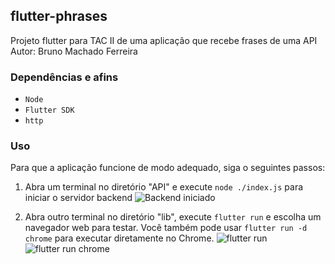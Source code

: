 ## flutter-phrases
Projeto flutter para TAC II de uma aplicação que recebe frases de uma API
Autor: Bruno Machado Ferreira

### Dependências e afins
- `Node`
- `Flutter SDK`
- `http`

### Uso
Para que a aplicação funcione de modo adequado, siga o seguintes passos:

1) Abra um terminal no diretório "API" e execute `node ./index.js` para iniciar o servidor backend
![Backend iniciado](https://imgur.com/a/S3FXYKy.png)

2) Abra outro terminal no diretório "lib", execute `flutter run` e escolha um navegador web para testar. Você também pode usar `flutter run -d chrome` para executar diretamente no Chrome.
![flutter run](https://imgur.com/MxlaNKF.png)
![flutter run chrome](https://imgur.com/iu6ixxo.png)
